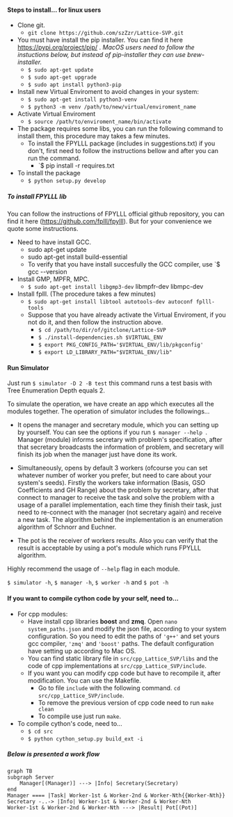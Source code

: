 #### Steps to install... for linux users

* Clone git.
  * `git clone https://github.com/szZzr/Lattice-SVP.git`
* You must have install the pip installer. You can find it here https://pypi.org/project/pip/ . *MacOS users need to follow the instuctions below, but instead of pip-installer they can use brew-installer.* 
  * `$ sudo apt-get update`
  * `$ sudo apt-get upgrade`
  * `$ sudo apt install python3-pip`
* Install new Virtual Enviroment to avoid changes in your system:
  * `$ sudo apt-get install python3-venv`
  * `$ python3 -m venv /path/to/new/virtual/enviroment_name`
* Activate Virtual Enviroment
  *  `$ source /path/to/enviroment_name/bin/activate` 
* The package requires some libs, you can run the following command to install them, this procedure may takes a few minutes.
  * To install the FPYLLL package (includes in suggestions.txt) if you don't, first need to follow the instructions bellow and after you can run the command. 
    * `$ pip install -r requires.txt
* To install the package
  * `$ python setup.py develop`

##### To install FPYLLL lib

You can follow the instructions of FPYLLL official github repository, you can find it here (https://github.com/fplll/fpylll). But for your convenience we quote some instructions.

* Need to have install GCC.
  * sudo apt-get update
  * sudo apt-get install build-essential
  * To verify that you have install succesfully the GCC compiler, use `$ gcc --version
* Install GMP, MPFR, MPC.
  * `$ sudo apt-get install libgmp3-dev` libmpfr-dev libmpc-dev
* Install fplll. (The procedure takes a few minutes)
  * `$ sudo apt-get install libtool autotools-dev autoconf fplll-tools`
  * Suppose that you have already activate the Virtual Enviroment, if you not do it, and then follow the instruction above.
    * `$ cd /path/to/dir/of/gitclone/Lattice-SVP`
    * `$ ./install-dependencies.sh $VIRTUAL_ENV`
    * `$ export PKG_CONFIG_PATH='$VIRTUAL_ENV/lib/pkgconfig'`
    * `$ export LD_LIBRARY_PATH="$VIRTUAL_ENV/lib"`

#### Run Simulator

Just run `$ simulator -D 2 -B test` this command runs a test basis with Tree Enumeration Depth equals 2.

To simulate the operation, we have create an app which executes all the modules together. The operation of simulator includes the followings...

* It opens the manager and secretary module, which you can setting up by yourself. You can see the options if you run `$ manager --help `. Manager (module) informs secretary with problem's specification, after that secretary broadcasts the information of problem, and secretary will finish its job when the manager just have done its work.

* Simultaneously, opens by default 3 workers (ofcourse you can set whatever number of worker you prefer, but need to care about your system's seeds). Firstly the workers take information  (Basis, GSO Coefficients and GH Range) about the problem by secretary, after that connect to manager to receive the task and solve the problem with a usage of a parallel implementation, each time they finish their task, just need to re-connect with the manager (not secretary again) and receive a new task. The algorithm behind the implementation is an enumeration algorithm of Schnorr and Euchner.

*  The pot is the receiver of workers results. Also you can verify that the result is acceptable by using a pot's module which runs FPYLLL algorithm.

  Ηighly recommend the usage of `--help` flag in each module.

  `$ simulator -h`,   `$ manager -h`, `$ worker -h` and `$ pot -h`



#### If you want to compile cython code by your self, need to...

* For cpp modules:
  * Have install cpp libraries **boost** and **zmq**. Open `nano system_paths.json` and modify the json file, according to your system configuration. So you need to edit the paths of `'g++'` and set yours gcc compiler, `'zmq'` and `'boost'` paths. The default configuration have setting up according to Mac OS.
  * You can find static library file in `src/cpp_Lattice_SVP/libs` and the code of cpp implementations at `src/cpp_Lattice_SVP/include`.
  * If you want you can modify cpp code but have to recompile it, after modification. You can use the Makefile.
    * Go to file `include` with the following command. `cd src/cpp_Lattice_SVP/include`.
    * To remove the previous version of cpp code need to run `make clean`
    * To compile use just run  `make`.
* To compile cython's code, need to...
  * `$ cd src`
  * `$ python cython_setup.py build_ext -i`

##### Below is presented a work flow

```mermaid
graph TB
subgraph Server
	Manager[(Manager)] ---> |Info| Secretary(Secretary)
end
Manager ==== |Task| Worker-1st & Worker-2nd & Worker-Nth{{Worker-Nth}}
Secretary -..-> |Info| Worker-1st & Worker-2nd & Worker-Nth
Worker-1st & Worker-2nd & Worker-Nth ---> |Result| Pot[(Pot)]
```

